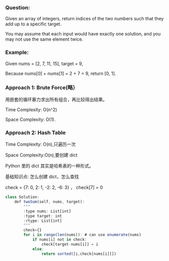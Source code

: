 ### Question:
Given an array of integers, return indices of the two numbers such that they add up to a specific target.

You may assume that each input would have exactly one solution, and you may not use the same element twice.

### Example:
Given nums = [2, 7, 11, 15], target = 9,

Because nums[0] + nums[1] = 2 + 7 = 9,
return [0, 1].

### Approach 1: Brute Force(略）
用嵌套的循环暴力求出所有组合，再比较得出结果。

Time Complexity: O(n^2)

Space Complexity: O(1). 

### Approach 2: Hash Table
Time Complexity: O(n),只遍历一次 

Space Complexity:O(n),要创建 dict 

Python 里的 dict 其实是哈希表的一种形式。

基础知识点: 怎么创建 dict，怎么查找

check = {7: 0, 2: 1, -2: 2, -6: 3}
，
check[7] = 0

```js
class Solution:
    def twoSum(self, nums, target):
        """
        :type nums: List[int]
        :type target: int
        :rtype: List[int]
        """
        check={}
        for i in range(len(nums)): # can use enumerate(nums)
            if nums[i] not in check:
                check[target-nums[i]] = i
            else:
                return sorted([i,check[nums[i]]])
```

